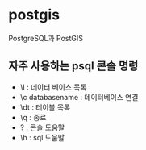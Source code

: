# postgis
PostgreSQL과 PostGIS  


## 자주 사용하는 psql 콘솔 명령
- \l : 데이터 베이스 목록
- \c databasename : 데이터베이스 연결
- \dt : 테이블 목록
- \q : 종료
- \? : 콘솔 도움말
- \h : sql 도움말
